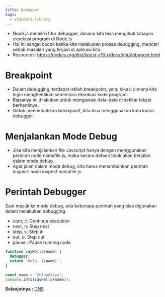 ```yaml
---
title: Debugger
tags:
  - standard-library
---
```


- Node.js memiliki fitur debugger, dimana kita bisa mengikuti tahapan eksekusi program di Node.js
- Hal ini sangat cocok ketika kita melakukan proses debugging, mencari sebab masalah yang terjadi di aplikasi kita.
- Resources: https://nodejs.org/dist/latest-v16.x/docs/api/debugger.html

# Breakpoint

- Dalam debugging, terdapat istilah breakpoint, yaitu lokasi dimana kita ingin menghentikan sementara eksekusi kode program.
- Biasanya ini dilakukan untuk mengawasi data-data di sekitar lokasi berhentinya.
- Untuk menambahkan breakpoint, kita bisa menggunakan kata kunci: debugger.

# Menjalankan Mode Debug

- Jika kita menjalankan file Javscript hanya dengan menggunakan perintah node namafile.js, maka secara default tidak akan berjalan dalam mode debug.
- Agar jalan dalam mode debug, kita harus menambahkan perintah inspect: node inspect namafile.js

# Perintah Debugger

Saat masuk ke mode debug, ada beberapa perintah yang bisa digunakan dalam melakukan debugging.

- cont, c: Continue execution
- next, n: Step next
- step, s: Step in
- out, o: Step out
- pause : Pause running code

```js
function sayHello(name) {
  debugger;
  return `Halo, ${name}`;
}

const name = "Zulhaditya";
console.info(sayHello(name));
```

**Selanjutnya :** [DNS](dns.md)

